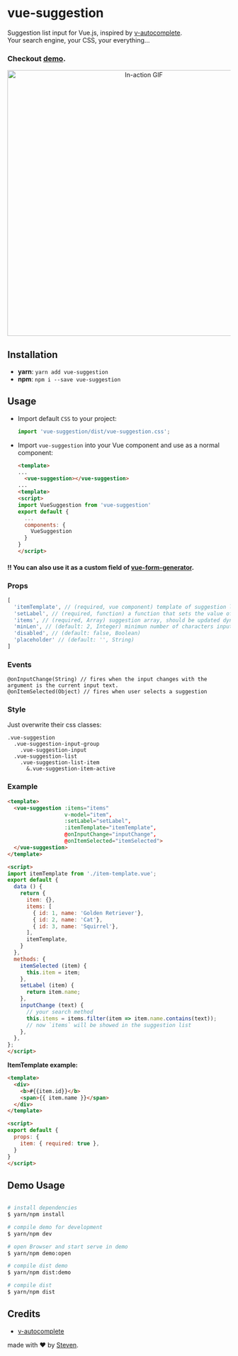 # vue-suggestion

Suggestion list input for Vue.js, inspired by [v-autocomplete](https://github.com/paliari/v-autocomplete).  
Your search engine, your CSS, your everything...

### Checkout [demo](https://iamstevendao.github.io/vue-suggestion/).

<p align="center">
<img width="600px" alt="In-action GIF" src="https://thumbs.gfycat.com/ThirstyFearlessBunting-size_restricted.gif"/>
</p>

## Installation
- **yarn**: `yarn add vue-suggestion`  
- **npm**: `npm i --save vue-suggestion`

## Usage
- Import default `CSS` to your project:
    ```js
    import 'vue-suggestion/dist/vue-suggestion.css';
    ```
- Import `vue-suggestion` into your Vue component and use as a normal component:
    ```html
    <template>
    ...
      <vue-suggestion></vue-suggestion>
    ...
    <template>
    <script>
    import VueSuggestion from 'vue-suggestion'   
    export default {
      ...
      components: {
        VueSuggestion
      }
    }
    </script>
    ```
#### !! You can also use it as a custom field of [vue-form-generator](https://github.com/vue-generators/vue-form-generator).

### Props
```js
[
  'itemTemplate', // (required, vue component) template of suggestion list items, should be a Vue component
  'setLabel', // (required, function) a function that sets the value of input after a suggestion is selected
  'items', // (required, Array) suggestion array, should be updated dynamically after onInputChange()
  'minLen', // (default: 2, Integer) minimun number of characters inputted to search
  'disabled', // (default: false, Boolean) 
  'placeholder' // (default: '', String)
]
```
### Events
```
@onInputChange(String) // fires when the input changes with the argument is the current input text.
@onItemSelected(Object) // fires when user selects a suggestion
```
### Style

Just overwrite their css classes:

```stylus
.vue-suggestion
  .vue-suggestion-input-group
    .vue-suggestion-input
  .vue-suggestion-list
    .vue-suggestion-list-item
      &.vue-suggestion-item-active
```

### Example

```html
<template>
  <vue-suggestion :items="items" 
                  v-model="item", 
                  :setLabel="setLabel",
                  :itemTemplate="itemTemplate", 
                  @onInputChange="inputChange", 
                  @onItemSelected="itemSelected">
  </vue-suggestion>
</template>

<script>
import itemTemplate from './item-template.vue';
export default {
  data () {
    return {
      item: {},
      items: [
        { id: 1, name: 'Golden Retriever'},
        { id: 2, name: 'Cat'},
        { id: 3, name: 'Squirrel'},
      ],
      itemTemplate,
    }
  },
  methods: {
    itemSelected (item) {
      this.item = item;
    },
    setLabel (item) {
      return item.name;
    },
    inputChange (text) {
      // your search method
      this.items = items.filter(item => item.name.contains(text));
      // now `items` will be showed in the suggestion list
    },
  },
};
</script>
```

**ItemTemplate example:**

```html
<template>
  <div>
    <b>#{{item.id}}</b>
    <span>{{ item.name }}</span>
  </div>
</template>

<script>
export default {
  props: {
    item: { required: true },
  }
}
</script>
```

## Demo Usage

```bash

# install dependencies
$ yarn/npm install

# compile demo for development
$ yarn/npm dev

# open Browser and start serve in demo
$ yarn/npm demo:open

# compile dist demo
$ yarn/npm dist:demo

# compile dist
$ yarn/npm dist

```

## Credits
- [v-autocomplete](https://github.com/paliari/v-autocomplete)

made with &#x2764; by [Steven](https://github.com/iamstevendao).

